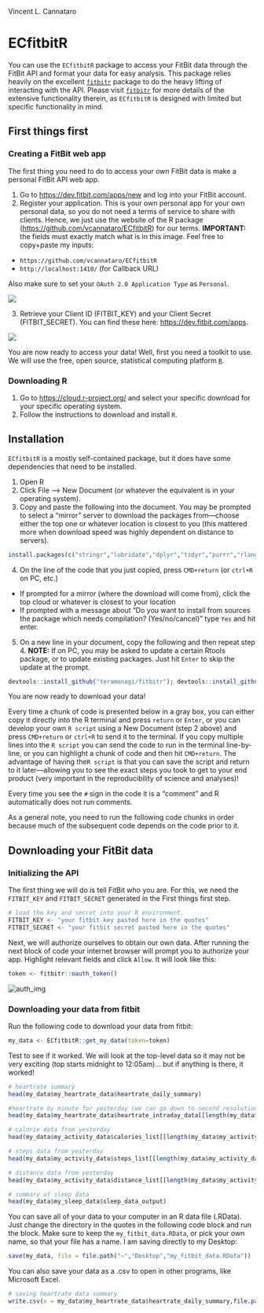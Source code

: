 Vincent L. Cannataro

# ECfitbitR

You can use the `ECfitbitR` package to access your FitBit data through
the FitBit API and format your data for easy analysis. This package
relies heavily on the excellent
[`fitbitr`](https://github.com/teramonagi/fitbitr) package to do the
heavy lifting of interacting with the API. Please visit
[`fitbitr`](https://github.com/teramonagi/fitbitr) for more details of
the extensive functionality therein, as `ECfitbitR` is designed with
limited but specific functionality in mind.

## First things first

### Creating a FitBit web app

The first thing you need to do to access your own FitBit data is make a
personal FitBit API web app.

1.  Go to <https://dev.fitbit.com/apps/new> and log into your FitBit
    account.
2.  Register your application. This is your own personal app for your
    own personal data, so you do not need a terms of service to share
    with clients. Hence, we just use the website of the R package
    (<https://github.com/vcannataro/ECfitbitR>) for our terms.
    **IMPORTANT:** the fields must exactly match what is in this image.
    Feel free to copy+paste my inputs:

<!-- end list -->

  - `https://github.com/vcannataro/ECfitbitR`
  - `http://localhost:1410/` (for Callback URL)

Also make sure to set your `OAuth 2.0 Application Type` as `Personal`.

![](man/figures/screenshot_app_options.png)

3.  Retrieve your Client ID (FITBIT\_KEY) and your Client Secret
    (FITBIT\_SECRET). You can find these here:
    <https://dev.fitbit.com/apps>.

![](man/figures/web_app_settings.png)

You are now ready to access your data\! Well, first you need a toolkit
to use. We will use the free, open source, statistical computing
platform [`R`](https://www.r-project.org/).

### Downloading R

1.  Go to <https://cloud.r-project.org/> and select your specific
    download for your specific operating system.
2.  Follow the instructions to download and install `R`.

## Installation

`ECfitbitR` is a mostly self-contained package, but it does have some
dependencies that need to be installed.

1.  Open R
2.  Click File –\> New Document (or whatever the equivalent is in your
    operating system).
3.  Copy and paste the following into the document. You may be prompted
    to select a “mirror” server to download the packages from—choose
    either the top one or whatever location is closest to you (this
    mattered more when download speed was highly dependent on distance
    to
servers).

<!-- end list -->

``` r
install.packages(c("stringr","lubridate","dplyr","tidyr","purrr","rlang","httr","jsonlite","httpuv","RCurl","devtools"))
```

4.  On the line of the code that you just copied, press `CMD+return` (or
    `ctrl+R` on PC, etc.)

<!-- end list -->

  - If prompted for a mirror (where the download will come from), click
    the top cloud or whatever is closest to your location
  - If prompted with a message about “Do you want to install from
    sources the package which needs compilation? (Yes/no/cancel)” type
    `Yes` and hit enter.

<!-- end list -->

5.  On a new line in your document, copy the following and then repeat
    step 4. **NOTE:** If on PC, you may be asked to update a certain
    Rtools package, or to update existing packages. Just hit `Enter` to
    skip the update at the
prompt.

<!-- end list -->

``` r
devtools::install_github("teramonagi/fitbitr"); devtools::install_github("vcannataro/ECfitbitR")
```

You are now ready to download your data\!

Every time a chunk of code is presented below in a gray box, you can
either copy it directly into the R terminal and press `return` or
`Enter`, or you can develop your own `R script` using a New Document
(step 2 above) and press `CMD+return` or `ctrl+R` to send it to the
terminal. If you copy multiple lines into the `R script` you can send
the code to run in the terminal line-by-line, or you can highlight a
chunk of code and then hit `CMD+return`. The advantage of having the`R
script` is that you can save the script and return to it later—allowing
you to see the exact steps you took to get to your end product (very
important in the reproducibility of science and analyses)\!

Every time you see the `#` sign in the code it is a “comment” and R
automatically does not run comments.

As a general note, you need to run the following code chunks in order
because much of the subsequent code depends on the code prior to it.

## Downloading your FitBit data

### Initializing the API

The first thing we will do is tell FitBit who you are. For this, we need
the `FITBIT_KEY` and `FITBIT_SECRET` generated in the First things first
step.

``` r
# load the key and secret into your R environment. 
FITBIT_KEY <- "your fitbit key pasted here in the quotes"
FITBIT_SECRET <- "your fitbit secret pasted here in the quotes"
```

Next, we will authorize ourselves to obtain our own data. After running
the next block of code your internet browser will prompt you to
authorize your app. Highlight relevant fields and click `Allow`. It will
look like this:

``` r
token <- fitbitr::oauth_token()
```

![auth\_img](man/figures/authorize_screenshot.png)

### Downloading your data from fitbit

Run the following code to download your data from fitbit:

``` r
my_data <- ECfitbitR::get_my_data(token=token)
```

Test to see if it worked. We will look at the top-level data so it may
not be very exciting (top starts midnight to 12:05am)… but if anything
is there, it worked\!

``` r
# heartrate summary 
head(my_data$my_heartrate_data$heartrate_daily_summary)

#heartrate by minute for yesterday (we can go down to second resolution if we want in the future)
head(my_data$my_heartrate_data$heartrate_intraday_data[[length(my_data$my_heartrate_data$heartrate_intraday_data)]])

# calorie data from yesterday 
head(my_data$my_activity_data$calories_list[[length(my_data$my_activity_data$calories_list)]])

# steps data from yesterday
head(my_data$my_activity_data$steps_list[[length(my_data$my_activity_data$steps_list)]])

# distance data from yesterday
head(my_data$my_activity_data$distance_list[[length(my_data$my_activity_data$distance_list)]])

# summary of sleep data
head(my_data$my_sleep_data$sleep_data_output)
```

You can save all of your data to your computer in an R data file
(.RData). Just change the directory in the quotes in the following code
block and run the block. Make sure to keep the `my_fitbit_data.RData`,
or pick your own name, so that your file has a name. I am saving
directly to my Desktop:

``` r
save(my_data, file = file.path("~","Desktop","my_fitbit_data.RData")) 
```

You can also save your data as a .csv to open in other programs, like
Microsoft Excel.

``` r
# saving heartrate data summary
write.csv(x = my_data$my_heartrate_data$heartrate_daily_summary,file.path("~","Desktop","my_heartrate_data.csv"), row.names = F)
```
